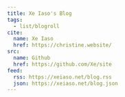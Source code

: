 ```yaml
---
title: Xe Iaso's Blog
tags:
  - list/blogroll
cite:
  name: Xe Iaso
  href: https://christine.website/
src:
  name: Github
  href: https://github.com/Xe/site
feed:
  rss: https://xeiaso.net/blog.rss
  json: https://xeiaso.net/blog.json
---
```

